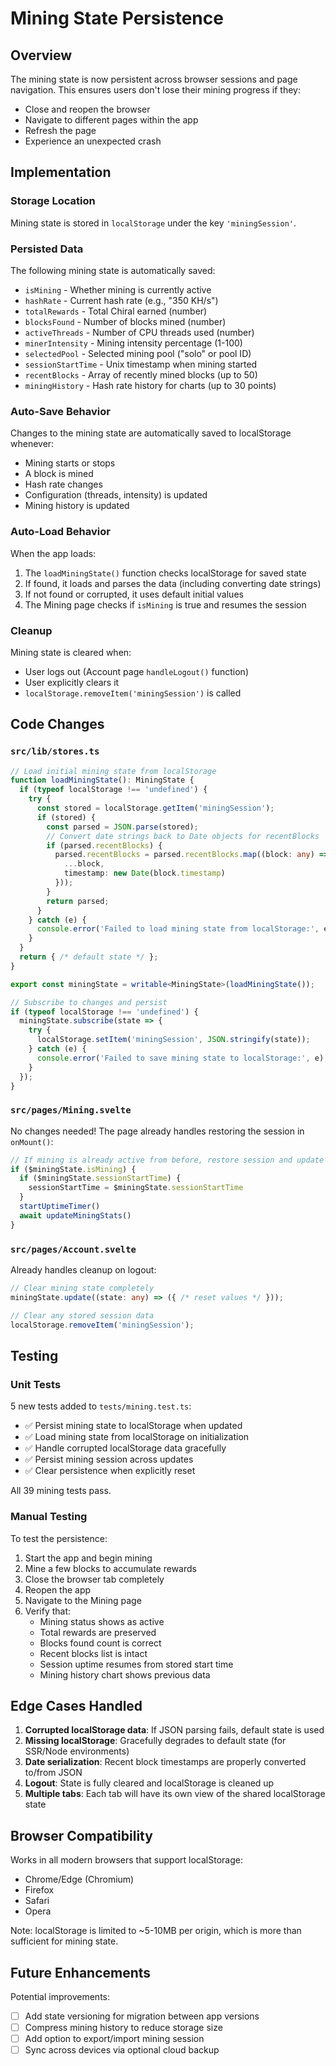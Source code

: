 # Mining State Persistence

## Overview

The mining state is now persistent across browser sessions and page navigation. This ensures users don't lose their mining progress if they:
- Close and reopen the browser
- Navigate to different pages within the app
- Refresh the page
- Experience an unexpected crash

## Implementation

### Storage Location
Mining state is stored in `localStorage` under the key `'miningSession'`.

### Persisted Data
The following mining state is automatically saved:
- `isMining` - Whether mining is currently active
- `hashRate` - Current hash rate (e.g., "350 KH/s")
- `totalRewards` - Total Chiral earned (number)
- `blocksFound` - Number of blocks mined (number)
- `activeThreads` - Number of CPU threads used (number)
- `minerIntensity` - Mining intensity percentage (1-100)
- `selectedPool` - Selected mining pool ("solo" or pool ID)
- `sessionStartTime` - Unix timestamp when mining started
- `recentBlocks` - Array of recently mined blocks (up to 50)
- `miningHistory` - Hash rate history for charts (up to 30 points)

### Auto-Save Behavior
Changes to the mining state are automatically saved to localStorage whenever:
- Mining starts or stops
- A block is mined
- Hash rate changes
- Configuration (threads, intensity) is updated
- Mining history is updated

### Auto-Load Behavior
When the app loads:
1. The `loadMiningState()` function checks localStorage for saved state
2. If found, it loads and parses the data (including converting date strings)
3. If not found or corrupted, it uses default initial values
4. The Mining page checks if `isMining` is true and resumes the session

### Cleanup
Mining state is cleared when:
- User logs out (Account page `handleLogout()` function)
- User explicitly clears it
- `localStorage.removeItem('miningSession')` is called

## Code Changes

### `src/lib/stores.ts`
```typescript
// Load initial mining state from localStorage
function loadMiningState(): MiningState {
  if (typeof localStorage !== 'undefined') {
    try {
      const stored = localStorage.getItem('miningSession');
      if (stored) {
        const parsed = JSON.parse(stored);
        // Convert date strings back to Date objects for recentBlocks
        if (parsed.recentBlocks) {
          parsed.recentBlocks = parsed.recentBlocks.map((block: any) => ({
            ...block,
            timestamp: new Date(block.timestamp)
          }));
        }
        return parsed;
      }
    } catch (e) {
      console.error('Failed to load mining state from localStorage:', e);
    }
  }
  return { /* default state */ };
}

export const miningState = writable<MiningState>(loadMiningState());

// Subscribe to changes and persist
if (typeof localStorage !== 'undefined') {
  miningState.subscribe(state => {
    try {
      localStorage.setItem('miningSession', JSON.stringify(state));
    } catch (e) {
      console.error('Failed to save mining state to localStorage:', e);
    }
  });
}
```

### `src/pages/Mining.svelte`
No changes needed! The page already handles restoring the session in `onMount()`:
```typescript
// If mining is already active from before, restore session and update stats
if ($miningState.isMining) {
  if ($miningState.sessionStartTime) {
    sessionStartTime = $miningState.sessionStartTime
  }
  startUptimeTimer()
  await updateMiningStats()
}
```

### `src/pages/Account.svelte`
Already handles cleanup on logout:
```typescript
// Clear mining state completely
miningState.update((state: any) => ({ /* reset values */ }));

// Clear any stored session data
localStorage.removeItem('miningSession');
```

## Testing

### Unit Tests
5 new tests added to `tests/mining.test.ts`:
- ✅ Persist mining state to localStorage when updated
- ✅ Load mining state from localStorage on initialization
- ✅ Handle corrupted localStorage data gracefully
- ✅ Persist mining session across updates
- ✅ Clear persistence when explicitly reset

All 39 mining tests pass.

### Manual Testing
To test the persistence:
1. Start the app and begin mining
2. Mine a few blocks to accumulate rewards
3. Close the browser tab completely
4. Reopen the app
5. Navigate to the Mining page
6. Verify that:
   - Mining status shows as active
   - Total rewards are preserved
   - Blocks found count is correct
   - Recent blocks list is intact
   - Session uptime resumes from stored start time
   - Mining history chart shows previous data

## Edge Cases Handled

1. **Corrupted localStorage data**: If JSON parsing fails, default state is used
2. **Missing localStorage**: Gracefully degrades to default state (for SSR/Node environments)
3. **Date serialization**: Recent block timestamps are properly converted to/from JSON
4. **Logout**: State is fully cleared and localStorage is cleaned up
5. **Multiple tabs**: Each tab will have its own view of the shared localStorage state

## Browser Compatibility

Works in all modern browsers that support localStorage:
- Chrome/Edge (Chromium)
- Firefox
- Safari
- Opera

Note: localStorage is limited to ~5-10MB per origin, which is more than sufficient for mining state.

## Future Enhancements

Potential improvements:
- [ ] Add state versioning for migration between app versions
- [ ] Compress mining history to reduce storage size
- [ ] Add option to export/import mining session
- [ ] Sync across devices via optional cloud backup
